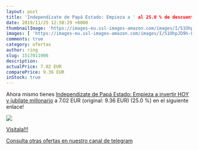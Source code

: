 ```yaml
---
layout: post
title: 'Independízate de Papá Estado: Empieza a ' al 25.0 % de descuento
date: 2019/11/25 12:50:29 +0000
thumbnailImage: 'https://images-eu.ssl-images-amazon.com/images/I/51OhpJD9h-L._SL200_.jpg'
images: [ 'https://images-eu.ssl-images-amazon.com/images/I/51OhpJD9h-L._SL200_.jpg' ]
comments: true
category: ofertas
author: ring
slug: 1517011906
description:
actualPrice: 7.02 EUR
comparePrice: 9.36 EUR
inStock: true
---
```


Ahora mismo tienes [Independízate de Papá Estado: Empieza a invertir HOY y jubílate millonario](https://www.amazon.com/dp/1517011906/?tag=redken08-20) a 7.02 EUR (original: 9.36 EUR) (25.0 %) en el siguiente enlace!

[![](https://images-eu.ssl-images-amazon.com/images/I/51OhpJD9h-L._SL200_.jpg)](https://www.amazon.com/dp/1517011906/?tag=redken08-20)

[Visítala!!!](https://www.amazon.com/dp/1517011906/?tag=redken08-20)

[Consulta otras ofertas en nuestro canal de telegram](https://t.me/s/ofertas25)
